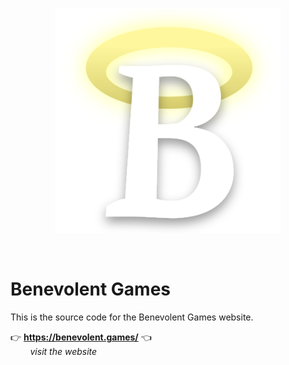 
<p align="center"><img width=360 src="assets/b.svg"/></p>

<br/>

# Benevolent Games

This is the source code for the Benevolent Games website.

👉 **https://benevolent.games/** 👈  
&nbsp; &nbsp; &nbsp; &nbsp; *visit the website*


